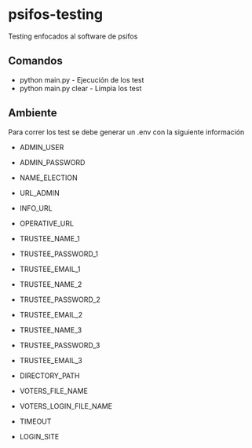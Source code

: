 # psifos-testing
Testing enfocados al software de psifos

## Comandos
- python main.py - Ejecución de los test
- python main.py clear - Limpia los test

## Ambiente

Para correr los test se debe generar un .env con la siguiente información

- ADMIN_USER
- ADMIN_PASSWORD

- NAME_ELECTION

- URL_ADMIN
- INFO_URL
- OPERATIVE_URL

- TRUSTEE_NAME_1
- TRUSTEE_PASSWORD_1
- TRUSTEE_EMAIL_1

- TRUSTEE_NAME_2
- TRUSTEE_PASSWORD_2
- TRUSTEE_EMAIL_2

- TRUSTEE_NAME_3
- TRUSTEE_PASSWORD_3
- TRUSTEE_EMAIL_3

- DIRECTORY_PATH
- VOTERS_FILE_NAME
- VOTERS_LOGIN_FILE_NAME

- TIMEOUT

- LOGIN_SITE
